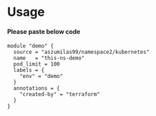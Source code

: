 # Usage

#### Please paste below code
```
module "demo" {
  source = "aszumilas99/namespace2/kubernetes"
  name   = "this-ns-demo"
  pod_limit = 100
  labels = {
    "env" = "demo"
  }
  annotations = {
    "created-by" = "terraform"
  }
}

```
